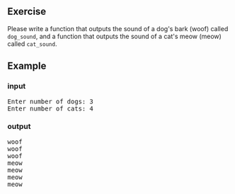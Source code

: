 ## Exercise
Please write a function that outputs the sound of a dog's bark (woof) called `dog_sound`, and a function that outputs the sound of a cat's meow (meow) called `cat_sound`.

## Example
### input
<pre>
Enter number of dogs: 3
Enter number of cats: 4
</pre>
### output
<pre>
woof
woof
woof
meow
meow
meow
meow
</pre>

